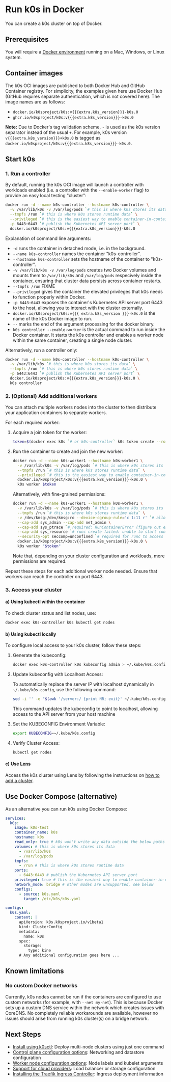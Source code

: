 # Run k0s in Docker

You can create a k0s cluster on top of Docker.

## Prerequisites

You will require a [Docker environment](https://docs.docker.com/get-docker/) running on a Mac, Windows, or Linux system.

## Container images

The k0s OCI images are published to both Docker Hub and GitHub Container
registry. For simplicity, the examples given here use Docker Hub (GitHub
requires separate authentication, which is not covered here). The image names
are as follows:

- `docker.io/k0sproject/k0s:v{{{extra.k8s_version}}}-k0s.0`
- `ghcr.io/k0sproject/k0s:v{{{extra.k8s_version}}}-k0s.0`

**Note:** Due to Docker's tag validation scheme, `-` is used as the k0s version
separator instead of the usual `+`. For example, k0s version
`v{{{extra.k8s_version}}}+k0s.0` is tagged as
`docker.io/k0sproject/k0s:v{{{extra.k8s_version}}}-k0s.0`.

## Start k0s

### 1. Run a controller

By default, running the k0s OCI image will launch a controller with workloads
enabled (i.e. a controller with the `--enable-worker` flag) to provide an easy
local testing "cluster":

```sh
docker run -d --name k0s-controller --hostname k0s-controller \
  -v /var/lib/k0s -v /var/log/pods `# this is where k0s stores its data` \
  --tmpfs /run `# this is where k0s stores runtime data` \
  --privileged `# this is the easiest way to enable container-in-container workloads` \
  -p 6443:6443 `# publish the Kubernetes API server port` \
  docker.io/k0sproject/k0s:v{{{extra.k8s_version}}}-k0s.0
```

Explanation of command line arguments:

- `-d` runs the container in detached mode, i.e. in the background.
- `--name k0s-controller` names the container "k0s-controller".
- `--hostname k0s-controller` sets the hostname of the container to
  "k0s-controller".
- `-v /var/lib/k0s -v /var/log/pods` creates two Docker volumes and mounts them
  to `/var/lib/k0s` and `/var/log/pods` respecively inside the container,
  ensuring that cluster data persists across container restarts.
- `--tmpfs /run` FIXME
- `--privileged` gives the container the elevated privileges that k0s needs to
  function properly within Docker.
- `-p 6443:6443` exposes the container's Kubernetes API server port 6443 to the
  host, allowing you to interact with the cluster externally.
- `docker.io/k0sproject/k0s:v{{{ extra.k8s_version }}}-k0s.0` is the name of the
  k0s Docker image to run.
- `--` marks the end of the argument processing for the docker binary.
- `k0s controller --enable-worker` is the actual command to run inside the
  Docker container. It starts the k0s controller and enables a worker node
  within the same container, creating a single node cluster.

Alternatively, run a controller only:

```sh
docker run -d --name k0s-controller --hostname k0s-controller \
  -v /var/lib/k0s `# this is where k0s stores its data` \
  --tmpfs /run `# this is where k0s stores runtime data` \
  -p 6443:6443 `# publish the Kubernetes API server port` \
  docker.io/k0sproject/k0s:v{{{extra.k8s_version}}}-k0s.0 \
  k0s controller
```

### 2. (Optional) Add additional workers

You can attach multiple workers nodes into the cluster to then distribute your application containers to separate workers.

For each required worker:

1. Acquire a join token for the worker:

   ```sh
   token=$(docker exec k0s `# or k0s-controller` k0s token create --role=worker)
   ```

2. Run the container to create and join the new worker:

   ```sh
   docker run -d --name k0s-worker1 --hostname k0s-worker1 \
     -v /var/lib/k0s -v /var/log/pods `# this is where k0s stores its data` \
     --tmpfs /run `# this is where k0s stores runtime data` \
     --privileged `# this is the easiest way to enable container-in-container workloads` \
     docker.io/k0sproject/k0s:v{{{extra.k8s_version}}}-k0s.0 \
     k0s worker $token
   ```

   Alternatively, with fine-grained permissions:

   ```sh
   docker run -d --name k0s-worker1 --hostname k0s-worker1 \
     -v /var/lib/k0s -v /var/log/pods `# this is where k0s stores its data` \
     --tmpfs /run `# this is where k0s stores runtime data` \
     -v /dev/kmsg:/dev/kmsg:ro --device-cgroup-rule='c 1:11 r' `# allow reading /dev/kmsg (check device type via "stat -c %Hr:%Lr /dev/kmsg")` \
     --cap-add sys_admin --cap-add net_admin \
     --cap-add sys_ptrace `# required: RunContainerError (figure out exact error)` \
     --cap-add sys_resource `# runc create failed: unable to start container process: can't get final child's PID from pipe: EOF: unknown` \
     --security-opt seccomp=unconfined `# required for runc to access the session keyring` \
     docker.io/k0sproject/k0s:v{{{extra.k8s_version}}}-k0s.0 \
     k0s worker "$token"
   ```

   Note that, depending on your cluster configuration and workloads, more
   permissions are required.

Repeat these steps for each additional worker node needed. Ensure that workers can reach the controller on port 6443.

### 3. Access your cluster

#### a) Using kubectl within the container

To check cluster status and list nodes, use:

```sh
docker exec k0s-controller k0s kubectl get nodes
```

#### b) Using kubectl locally

To configure local access to your k0s cluster, follow these steps:

1. Generate the kubeconfig:

    ```sh
    docker exec k0s-controller k0s kubeconfig admin > ~/.kube/k0s.config
    ```

2. Update kubeconfig with Localhost Access:

    To automatically replace the server IP with localhost dynamically in `~/.kube/k0s.config`, use the following command:

    ```sh
    sed -i '' -e "$(awk '/server:/ {print NR; exit}' ~/.kube/k0s.config)s|https://.*:6443|https://localhost:6443|" ~/.kube/k0s.config
    ```

    This command updates the kubeconfig to point to localhost, allowing access to the API server from your host machine

3. Set the KUBECONFIG Environment Variable:

    ```sh
    export KUBECONFIG=~/.kube/k0s.config
    ```

4. Verify Cluster Access:

    ```sh
    kubectl get nodes
    ```

#### c) Use [Lens]

Access the k0s cluster using Lens by following the instructions on [how to add a
cluster].

[Lens]: https://k8slens.dev/
[how to add a cluster]: https://docs.k8slens.dev/getting-started/add-cluster/

## Use Docker Compose (alternative)

As an alternative you can run k0s using Docker Compose:

```yaml
services:
  k0s:
    image: k0s-test
    container_name: k0s
    hostname: k0s
    read_only: true # k0s won't write any data outside the below paths
    volumes: # this is where k0s stores its data
      - /var/lib/k0s
      - /var/log/pods
    tmpfs:
      - /run # this is where k0s stores runtime data
    ports:
      - 6443:6443 # publish the Kubernetes API server port
    privileged: true # this is the easiest way to enable container-in-container workloads
    network_mode: bridge # other modes are unsupported, see below
    configs:
      - source: k0s.yaml
        target: /etc/k0s/k0s.yaml

configs:
  k0s.yaml:
    content: |
      apiVersion: k0s.k0sproject.io/v1beta1
      kind: ClusterConfig
      metadata:
        name: k0s
      spec:
        storage:
          type: kine
      # Any additional configuration goes here ...
```

## Known limitations

### No custom Docker networks

Currently, k0s nodes cannot be run if the containers are configured to use
custom networks (for example, with `--net my-net`). This is because Docker sets
up a custom DNS service within the network which creates issues with CoreDNS. No
completely reliable workarounds are available, however no issues should arise
from running k0s cluster(s) on a bridge network.

## Next Steps

- [Install using k0sctl](k0sctl-install.md): Deploy multi-node clusters using just one command
- [Control plane configuration options](configuration.md): Networking and datastore configuration
- [Worker node configuration options](worker-node-config.md): Node labels and kubelet arguments
- [Support for cloud providers](cloud-providers.md): Load balancer or storage configuration
- [Installing the Traefik Ingress Controller](examples/traefik-ingress.md): Ingress deployment information

